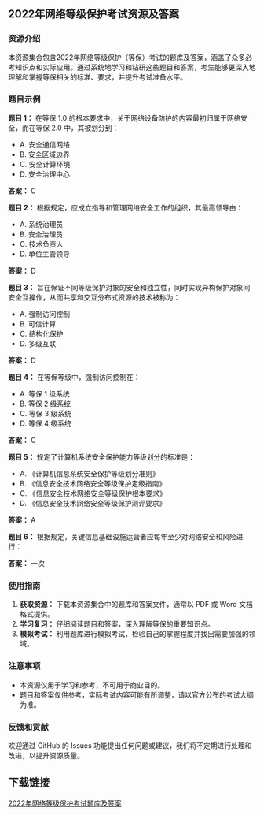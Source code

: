 ## 2022年网络等级保护考试资源及答案

### 资源介绍

本资源集合包含2022年网络等级保护（等保）考试的题库及答案，涵盖了众多必考知识点和实际应用。通过系统地学习和钻研这些题目和答案，考生能够更深入地理解和掌握等保相关的标准、要求，并提升考试准备水平。

### 题目示例

**题目 1：** 在等保 1.0 的根本要求中，关于网络设备防护的内容最初归属于网络安全，而在等保 2.0 中，其被划分到：

- A. 安全通信网络
- B. 安全区域边界
- C. 安全计算环境
- D. 安全治理中心

**答案：** C

**题目 2：** 根据规定，应成立指导和管理网络安全工作的组织，其最高领导由：

- A. 系统治理员
- B. 安全治理员
- C. 技术负责人
- D. 单位主管领导

**答案：** D

**题目 3：** 旨在保证不同等级保护对象的安全和独立性，同时实现异构保护对象间安全互操作，从而共享和交互分布式资源的技术被称为：

- A. 强制访问控制
- B. 可信计算
- C. 结构化保护
- D. 多级互联

**答案：** D

**题目 4：** 在等保等级中，强制访问控制在：

- A. 等保 1 级系统
- B. 等保 2 级系统
- C. 等保 3 级系统
- D. 等保 4 级系统

**答案：** C

**题目 5：** 规定了计算机系统安全保护能力等级划分的标准是：

- A. 《计算机信息系统安全保护等级划分准则》
- B. 《信息安全技术网络安全等级保护定级指南》
- C. 《信息安全技术网络安全等级保护根本要求》
- D. 《信息安全技术网络安全等级保护测评要求》

**答案：** A

**题目 6：** 根据规定，关键信息基础设施运营者应每年至少对网络安全和风险进行：

**答案：** 一次

### 使用指南

1. **获取资源：** 下载本资源集合中的题库和答案文件，通常以 PDF 或 Word 文档格式提供。
2. **学习复习：** 仔细阅读题目和答案，深入理解等保的重要知识点。
3. **模拟考试：** 利用题库进行模拟考试，检验自己的掌握程度并找出需要加强的领域。

### 注意事项

- 本资源仅用于学习和参考，不可用于商业目的。
- 题目和答案仅供参考，实际考试内容可能有所调整，请以官方公布的考试大纲为准。

### 反馈和贡献

欢迎通过 GitHub 的 Issues 功能提出任何问题或建议，我们将不定期进行处理和改进，以提升资源质量。

## 下载链接

[2022年网络等级保护考试题库及答案](https://pan.quark.cn/s/c4fd58830be1)